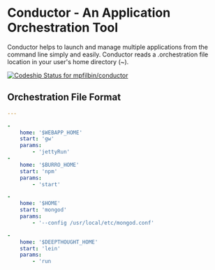 # Conductor - An Application Orchestration Tool

Conductor helps to launch and manage multiple applications from the command line simply and easily. Conductor reads a .orchestration file location in your user's home directory (~).

[ ![Codeship Status for mpfilbin/conductor](https://codeship.com/projects/82085720-0634-0133-0179-4226f86e04c9/status?branch=master)](https://codeship.com/projects/89659)

## Orchestration File Format


```yaml
---

-
	home: '$WEBAPP_HOME'
	start: 'gw'
	params:
		- 'jettyRun'
-
	home: '$BURRO_HOME'
	start: 'npm'
	params:
		- 'start'

-
	home: '$HOME'
	start: 'mongod'
	params:
		- '--config /usr/local/etc/mongod.conf'

-
	home: '$DEEPTHOUGHT_HOME'
	start: 'lein'
	params:
		- 'run
```